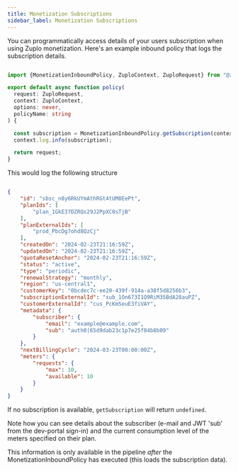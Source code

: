 ```yaml
---
title: Monetization Subscriptions
sidebar_label: Monetization Subscriptions
---
```


You can programmatically access details of your users subscription when using Zuplo monetization. Here's an example inbound policy that logs the subscription details.

```ts

import {MonetizationInboundPolicy, ZuploContext, ZuploRequest} from "@zuplo/runtime";

export default async function policy(
  request: ZuploRequest,
  context: ZuploContext,
  options: never,
  policyName: string
) {

  const subscription = MonetizationInboundPolicy.getSubscription(context);
  context.log.info(subscription);

  return request;
}
```

This would log the following structure

```json

{
	"id": "sbsc_n8y6RkUYmAthRGt4tUM8EePt",
	"planIds": [
		"plan_1GkE37DZRQs29J2PpXC0sTjB"
	],
	"planExternalIds": [
		"prod_PbcDg7ohd8QzCj"
	],
	"createdOn": "2024-02-23T21:16:59Z",
	"updatedOn": "2024-02-23T21:16:59Z",
	"quotaResetAnchor": "2024-02-23T21:16:59Z",
	"status": "active",
	"type": "periodic",
	"renewalStrategy": "monthly",
	"region": "us-central1",
	"customerKey": "0bcdec7c-ee20-439f-914a-a38f5d8256b3",
	"subscriptionExternalId": "sub_1On673I1Q9RiM35BdA28auPZ",
	"customerExternalId": "cus_PcKmSeuE3fiVAY",
	"metadata": {
		"subscriber": {
			"email": "example@example.com",
			"sub": "auth0|65d9dab23c1p7e25f84b8b09"
		}
	},
	"nextBillingCycle": "2024-03-23T00:00:00Z",
	"meters": {
		"requests": {
			"max": 10,
			"available": 10
		}
	}
}

```

If no subscription is available, `getSubscription` will return `undefined`.

Note how you can see details about the subscriber (e-mail and JWT 'sub' from the dev-portal sign-in) and the current consumption level of the meters specified on their plan. 

This information is only available in the pipeline _after_ the MonetizationInboundPolicy has executed (this loads the subscription data).
